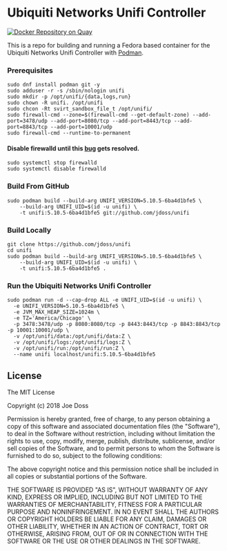 # Ubiquiti Networks Unifi Controller

[![Docker Repository on Quay](https://quay.io/repository/jdoss/unifi/status "Docker Repository on Quay")](https://quay.io/repository/jdoss/unifi)

This is a repo for building and running a Fedora based container for the Ubiquiti Networks Unifi Controller with [Podman](https://github.com/projectatomic/libpod).

### Prerequisites

```
sudo dnf install podman git -y
sudo adduser -r -s /sbin/nologin unifi
sudo mkdir -p /opt/unifi/{data,logs,run}
sudo chown -R unifi. /opt/unifi
sudo chcon -Rt svirt_sandbox_file_t /opt/unifi/
sudo firewall-cmd --zone=$(firewall-cmd --get-default-zone) --add-port=3478/udp --add-port=8080/tcp --add-port=8443/tcp --add-port=8843/tcp --add-port=10001/udp
sudo firewall-cmd --runtime-to-permanent
```

#### Disable firewalld until this [bug](https://github.com/projectatomic/libpod/issues/348) gets resolved.
```
sudo systemctl stop firewalld
sudo systemctl disable firewalld
```

### Build From GitHub

```
sudo podman build --build-arg UNIFI_VERSION=5.10.5-6ba4d1bfe5 \
    --build-arg UNIFI_UID=$(id -u unifi) \
    -t unifi:5.10.5-6ba4d1bfe5 git://github.com/jdoss/unifi
```

### Build Locally

```
git clone https://github.com/jdoss/unifi
cd unifi
sudo podman build --build-arg UNIFI_VERSION=5.10.5-6ba4d1bfe5 \
    --build-arg UNIFI_UID=$(id -u unifi) \
    -t unifi:5.10.5-6ba4d1bfe5 .
```

### Run the Ubiquiti Networks Unifi Controller

```
sudo podman run -d --cap-drop ALL -e UNIFI_UID=$(id -u unifi) \
  -e UNIFI_VERSION=5.10.5-6ba4d1bfe5 \
  -e JVM_MAX_HEAP_SIZE=1024m \
  -e TZ='America/Chicago' \
  -p 3478:3478/udp -p 8080:8080/tcp -p 8443:8443/tcp -p 8843:8843/tcp -p 10001:10001/udp \
  -v /opt/unifi/data:/opt/unifi/data:Z \
  -v /opt/unifi/logs:/opt/unifi/logs:Z \
  -v /opt/unifi/run:/opt/unifi/run:Z \
  --name unifi localhost/unifi:5.10.5-6ba4d1bfe5
```

## License

The MIT License

Copyright (c) 2018 Joe Doss

Permission is hereby granted, free of charge, to any person obtaining a copy
of this software and associated documentation files (the "Software"), to deal
in the Software without restriction, including without limitation the rights
to use, copy, modify, merge, publish, distribute, sublicense, and/or sell
copies of the Software, and to permit persons to whom the Software is
furnished to do so, subject to the following conditions:

The above copyright notice and this permission notice shall be included in
all copies or substantial portions of the Software.

THE SOFTWARE IS PROVIDED "AS IS", WITHOUT WARRANTY OF ANY KIND, EXPRESS OR
IMPLIED, INCLUDING BUT NOT LIMITED TO THE WARRANTIES OF MERCHANTABILITY,
FITNESS FOR A PARTICULAR PURPOSE AND NONINFRINGEMENT. IN NO EVENT SHALL THE
AUTHORS OR COPYRIGHT HOLDERS BE LIABLE FOR ANY CLAIM, DAMAGES OR OTHER
LIABILITY, WHETHER IN AN ACTION OF CONTRACT, TORT OR OTHERWISE, ARISING FROM,
OUT OF OR IN CONNECTION WITH THE SOFTWARE OR THE USE OR OTHER DEALINGS IN
THE SOFTWARE.
